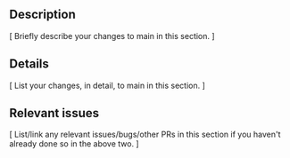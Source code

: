 ## Description 
[ Briefly describe your changes to main in this section. ]

## Details
[ List your changes, in detail, to main in this section. ]

## Relevant issues
[ List/link any relevant issues/bugs/other PRs in this section if you haven't already done so in the above two. ]
